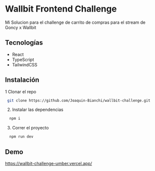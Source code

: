 # Wallbit Frontend Challenge

Mi Solucion para el challenge de carrito de compras para el stream de Goncy x Wallbit

## Tecnologías

- React
- TypeScript
- TailwindCSS

## Instalación

1 Clonar el repo
```bash
 git clone https://github.com/Joaquin-Bianchi/wallbit-challenge.git
```
2. Instalar las dependencias

```bash
  npm i
```

3. Correr el proyecto

```bash
  npm run dev
```

## Demo

https://wallbit-challenge-umber.vercel.app/


